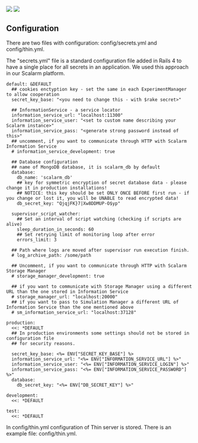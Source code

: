 [![](https://images.microbadger.com/badges/image/scalarm/scalarm_experiment_supervisor.svg)](https://microbadger.com/images/scalarm/scalarm_experiment_supervisor "Get your own image badge on microbadger.com")   [![](https://images.microbadger.com/badges/version/scalarm/scalarm_experiment_supervisor.svg)](https://microbadger.com/images/scalarm/scalarm_experiment_supervisor "Get your own version badge on microbadger.com")

Configuration
-------------
There are two files with configuration: config/secrets.yml and config/thin.yml.

The "secrets.yml" file is a standard configuration file added in Rails 4 to have a single place for all secrets in
an application. We used this approach in our Scalarm platform.

```
default: &DEFAULT
  ## cookies enctyption key - set the same in each ExperimentManager to allow cooperation
  secret_key_base: "<you need to change this - with $rake secret>"

  ## InformationService - a service locator
  information_service_url: "localhost:11300"
  information_service_user: "<set to custom name describing your Scalarm instance>"
  information_service_pass: "<generate strong password instead of this>"
  ## uncomment, if you want to communicate through HTTP with Scalarm Information Service
  # information_service_development: true

  ## Database configuration
  ## name of MongoDB database, it is scalarm_db by default
  database:
    db_name: 'scalarm_db'
    ## key for symmetric encryption of secret database data - please change it in production installations!
    ## NOTICE: this key should be set ONLY ONCE BEFORE first run - if you change or lost it, you will be UNABLE to read encrypted data!
    db_secret_key: "QjqjFK}7|Xw8DDMUP-O$yp"

  supervisor_script_watcher:
    ## Set an interval of script watching (checking if scripts are alive)
    sleep_duration_in_seconds: 60
    ## Set retrying limit of monitoring loop after error
    errors_limit: 3
    
  ## Path where logs are moved after supervisor run execution finish.
  # log_archive_path: /some/path

  ## Uncomment, if you want to communicate through HTTP with Scalarm Storage Manager
  # storage_manager_development: true

  ## if you want to communicate with Storage Manager using a different URL than the one stored in Information Service
  # storage_manager_url: "localhost:20000"
  ## if you want to pass to Simulation Manager a different URL of Information Service than the one mentioned above
  # sm_information_service_url: "localhost:37128"

production:
  <<: *DEFAULT
  ## In production environments some settings should not be stored in configuration file
  ## for security reasons.

  secret_key_base: <%= ENV["SECRET_KEY_BASE"] %>
  information_service_url: "<%= ENV["INFORMATION_SERVICE_URL"] %>"
  information_service_user: "<%= ENV["INFORMATION_SERVICE_LOGIN"] %>"
  information_service_pass: "<%= ENV["INFORMATION_SERVICE_PASSWORD"] %>"
  database:
    db_secret_key: "<%= ENV["DB_SECRET_KEY"] %>"

development:
  <<: *DEFAULT

test:
  <<: *DEFAULT
```

In config/thin.yml configuration of Thin server is stored. There is an example file: config/thin.yml.
